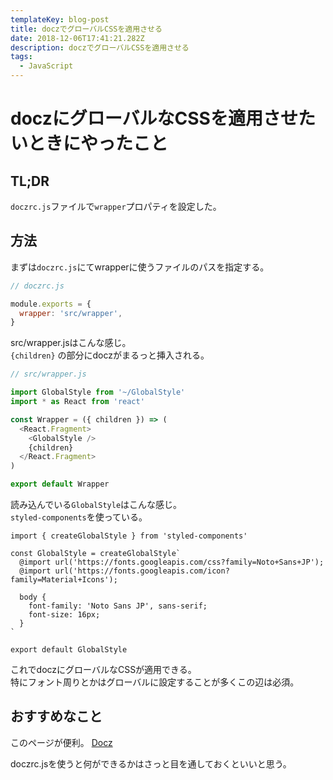 ```yaml
---
templateKey: blog-post
title: doczでグローバルCSSを適用させる
date: 2018-12-06T17:41:21.282Z
description: doczでグローバルCSSを適用させる
tags:
  - JavaScript
---
```

# doczにグローバルなCSSを適用させたいときにやったこと


## TL;DR

`doczrc.js`ファイルで`wrapper`プロパティを設定した。


## 方法

まずは`doczrc.js`にてwrapperに使うファイルのパスを指定する。

```js
// doczrc.js

module.exports = {
  wrapper: 'src/wrapper',
}

```

src/wrapper.jsはこんな感じ。  
`{children}` の部分にdoczがまるっと挿入される。

``` js
// src/wrapper.js

import GlobalStyle from '~/GlobalStyle'
import * as React from 'react'

const Wrapper = ({ children }) => (
  <React.Fragment>
    <GlobalStyle />
    {children}
  </React.Fragment>
)

export default Wrapper

```

読み込んでいる`GlobalStyle`はこんな感じ。  
`styled-components`を使っている。

```
import { createGlobalStyle } from 'styled-components'

const GlobalStyle = createGlobalStyle`
  @import url('https://fonts.googleapis.com/css?family=Noto+Sans+JP');
  @import url('https://fonts.googleapis.com/icon?family=Material+Icons');

  body {
    font-family: 'Noto Sans JP', sans-serif;
    font-size: 16px;
  }
`

export default GlobalStyle

```

これでdoczにグローバルなCSSが適用できる。  
特にフォント周りとかはグローバルに設定することが多くこの辺は必須。


## おすすめなこと

このページが便利。
[Docz](https://www.docz.site/documentation/project-configuration) 

doczrc.jsを使うと何ができるかはさっと目を通しておくといいと思う。
